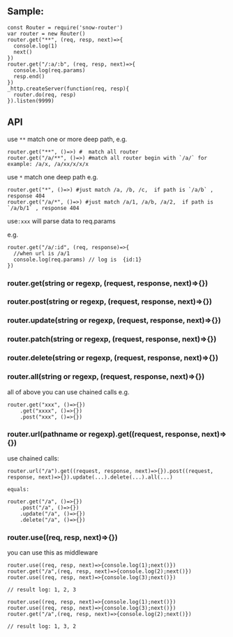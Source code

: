 ## Sample:

```
const Router = require('snow-router')
var router = new Router()
router.get("**", (req, resp, next)=>{
  console.log(1)
  next()
})
router.get("/:a/:b", (req, resp, next)=>{
  console.log(req.params)
  resp.end()
})
_http.createServer(function(req, resp){
  router.do(req, resp)
}).listen(9999)
```

## API

use `**` match one or more deep path, 
e.g.
```
router.get("**", ()=>) #  match all router
router.get("/a/**", ()=>) #match all router begin with `/a/` for example: /a/x, /a/xx/x/x/x
```
use `*` match one deep path
e.g.
```
router.get("*", ()=>) #just match /a, /b, /c,  if path is `/a/b` , response 404 
router.get("/a/*", ()=>) #just match /a/1, /a/b, /a/2,  if path is `/a/b/1` , response 404 
```

use`:xxx` will parse data to req.params

e.g.

```
router.get("/a/:id", (req, response)=>{ 
  //when url is /a/1
  console.log(req.params) // log is  {id:1}
})
```

### router.get(string or regexp, (request, response, next)=>{})
### router.post(string or regexp, (request, response, next)=>{})
### router.update(string or regexp, (request, response, next)=>{})
### router.patch(string or regexp, (request, response, next)=>{})
### router.delete(string or regexp, (request, response, next)=>{})
### router.all(string or regexp, (request, response, next)=>{})

all of above you can use chained calls 
e.g.

```
router.get("xxx", ()=>{})
    .get("xxxx", ()=>{})
    .post("xxx", ()=>{})
```

### router.url(pathname or regexp).get((request, response, next)=>{})

use chained calls:

```
router.url("/a").get((request, response, next)=>{}).post((request, response, next)=>{}).update(...).delete(...).all(...)

equals:

router.get("/a", ()=>{})
    .post("/a", ()=>{})
    .update("/a", ()=>{})
    .delete("/a", ()=>{})
```

### router.use((req, resp, next)=>{})

you can use this as middleware


```
router.use((req, resp, next)=>{console.log(1);next()})
router.get("/a",(req, resp, next)=>{console.log(2);next()})
router.use((req, resp, next)=>{console.log(3);next()})

// result log: 1, 2, 3

router.use((req, resp, next)=>{console.log(1);next()})
router.use((req, resp, next)=>{console.log(3);next()})
router.get("/a",(req, resp, next)=>{console.log(2);next()})

// result log: 1, 3, 2
```